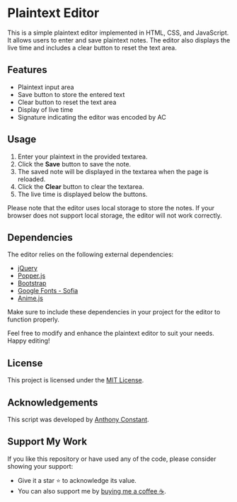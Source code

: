 # Plaintext Editor

This is a simple plaintext editor implemented in HTML, CSS, and JavaScript. It allows users to enter and save plaintext notes. The editor also displays the live time and includes a clear button to reset the text area.

## Features

- Plaintext input area
- Save button to store the entered text
- Clear button to reset the text area
- Display of live time
- Signature indicating the editor was encoded by AC

## Usage

1. Enter your plaintext in the provided textarea.
2. Click the **Save** button to save the note.
3. The saved note will be displayed in the textarea when the page is reloaded.
4. Click the **Clear** button to clear the textarea.
5. The live time is displayed below the buttons.

Please note that the editor uses local storage to store the notes. If your browser does not support local storage, the editor will not work correctly.

## Dependencies

The editor relies on the following external dependencies:

- [jQuery](https://code.jquery.com/jquery-3.2.1.slim.min.js)
- [Popper.js](https://cdnjs.cloudflare.com/ajax/libs/popper.js/1.12.9/umd/popper.min.js)
- [Bootstrap](https://maxcdn.bootstrapcdn.com/bootstrap/4.0.0/css/bootstrap.min.css)
- [Google Fonts - Sofia](https://fonts.googleapis.com/css?family=Sofia)
- [Anime.js](https://cdnjs.cloudflare.com/ajax/libs/animejs/2.0.2/anime.min.js)

Make sure to include these dependencies in your project for the editor to function properly.

Feel free to modify and enhance the plaintext editor to suit your needs. Happy editing!

## License

This project is licensed under the [MIT License](https://opensource.org/licenses/MIT).

## Acknowledgements

This script was developed by [Anthony Constant](https://anthonyconstant.co.uk/).

## Support My Work

If you like this repository or have used any of the code, please consider showing your support:

- Give it a star ⭐️ to acknowledge its value.
- You can also support me by [buying me a coffee ☕️](https://ko-fi.com/W7W144CAO).


